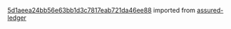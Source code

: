 [5d1aeea24bb56e63bb1d3c7817eab721da46ee88](https://github.com/insolar/assured-ledger/commit/5d1aeea24bb56e63bb1d3c7817eab721da46ee88) imported from [assured-ledger](https://github.com/insolar/assured-ledger)
